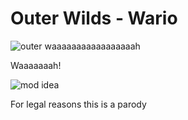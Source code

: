 # Outer Wilds - Wario

![outer waaaaaaaaaaaaaaaaah](https://user-images.githubusercontent.com/22628069/149204371-a7addc72-ab0b-45fa-b674-2b1f293905af.png)

Waaaaaaah!

![mod idea](https://user-images.githubusercontent.com/22628069/149202589-2a11089d-c1b0-4997-8be0-d2aeac93ad85.PNG)

For legal reasons this is a parody
